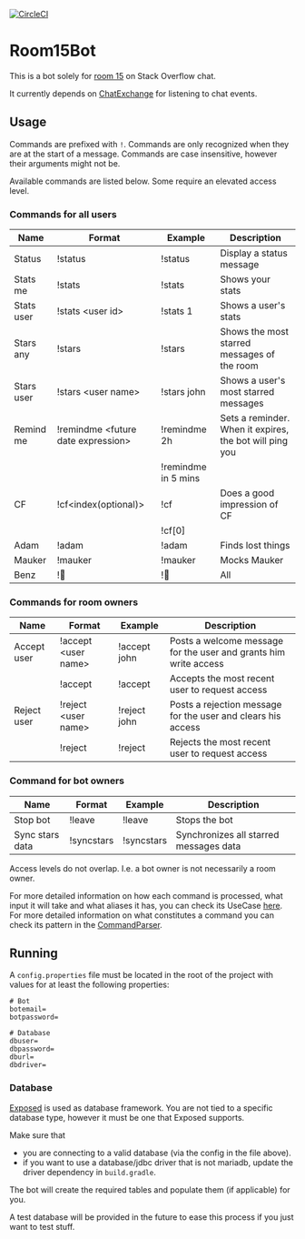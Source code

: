 [![CircleCI](https://circleci.com/gh/TimCastelijns/Room15Bot/tree/master.svg?style=shield)](https://circleci.com/gh/TimCastelijns/Room15Bot/tree/master)

# Room15Bot

This is a bot solely for [room 15](https://chat.stackoverflow.com/rooms/15/android) on Stack Overflow chat.

It currently depends on [ChatExchange](https://github.com/TimCastelijns/ChatExchange) for listening to chat events.


## Usage

Commands are prefixed with `!`. Commands are only recognized when they are at the start of a message. Commands are case insensitive, however their arguments might not be.

Available commands are listed below. Some require an elevated access level. 

### Commands for all users

|Name|Format|Example|Description
|-|-|-|-
|Status|!status|!status|Display a status message
|Stats me|!stats|!stats|Shows your stats
|Stats user|!stats \<user id\>|!stats 1|Shows a user's stats
|Stars any|!stars|!stars|Shows the most starred messages of the room
|Stars user|!stars \<user name\>|!stars john|Shows a user's most starred messages
|Remind me|!remindme \<future date expression\>|!remindme 2h|Sets a reminder. When it expires, the bot will ping you
|||!remindme in 5 mins|
|CF|!cf\<index(optional)\>|!cf|Does a good impression of CF
|||!cf[0]|
|Adam|!adam|!adam|Finds lost things
|Mauker|!mauker|!mauker|Mocks Mauker
|Benz|!🚗|!🚗|All|Checks your car

### Commands for room owners

|Name|Format|Example|Description
|-|-|-|-
|Accept user|!accept \<user name\>|!accept john|Posts a welcome message for the user and grants him write access
||!accept|!accept|Accepts the most recent user to request access
|Reject user|!reject \<user name\>|!reject john|Posts a rejection message for the user and clears his access
||!reject|!reject|Rejects the most recent user to request access

### Command for bot owners

|Name|Format|Example|Description
|-|-|-|-
|Stop bot|!leave|!leave|Stops the bot
|Sync stars data|!syncstars|!syncstars|Synchronizes all starred messages data

Access levels do not overlap. I.e. a bot owner is not necessarily a room owner.

For more detailed information on how each command is processed, what input it will take and what aliases it has, you can check its UseCase [here](https://github.com/TimCastelijns/Room15Bot/tree/master/src/main/kotlin/com/timcastelijns/room15bot/bot/usecases). For more detailed information on what constitutes a command you can check its pattern in the [CommandParser](https://github.com/TimCastelijns/Room15Bot/blob/master/src/main/kotlin/com/timcastelijns/room15bot/util/CommandParser.kt).


## Running

A `config.properties` file must be located in the root of the project with values for at least the following properties:

    # Bot
    botemail=
    botpassword=

    # Database
    dbuser=
    dbpassword=
    dburl=
    dbdriver=

### Database

[Exposed](https://github.com/JetBrains/Exposed) is used as database framework. You are not tied to a specific database type, however it must be one that Exposed supports.

Make sure that

- you are connecting to a valid database (via the config in the file above).
- if you want to use a database/jdbc driver that is not mariadb, update the driver dependency in `build.gradle`.

The bot will create the required tables and populate them (if applicable) for you.

A test database will be provided in the future to ease this process if you just want to test stuff.
